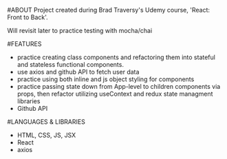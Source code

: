 #ABOUT
Project created during Brad Traversy's Udemy course, 'React: Front to Back'.

Will revisit later to practice testing with mocha/chai

#FEATURES

- practice creating class components and refactoring them into stateful and stateless functional components.
- use axios and github API to fetch user data
- practice using both inline and js object styling for components
- practice passing state down from App-level to children components via props, then refactor utilizing useContext and redux state managment libraries
- Github API

#LANGUAGES & LIBRARIES

- HTML, CSS, JS, JSX
- React
- axios
